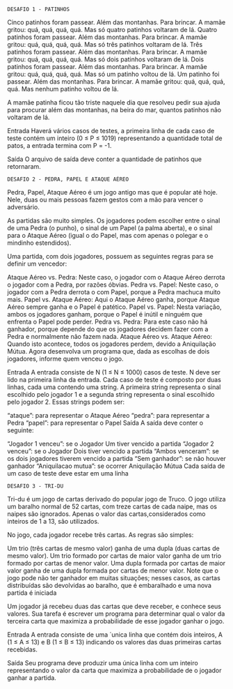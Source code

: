 
    DESAFIO 1 - PATINHOS
Cinco patinhos foram passear. Além das montanhas. Para brincar. A mamãe gritou: quá, quá, quá, quá. Mas só quatro patinhos voltaram de lá. Quatro patinhos foram passear. Além das montanhas. Para brincar. A mamãe gritou: quá, quá, quá, quá. Mas só três patinhos voltaram de lá. Três patinhos foram passear. Além das montanhas. Para brincar. A mamãe gritou: quá, quá, quá, quá. Mas só dois patinhos voltaram de lá. Dois patinhos foram passear. Além das montanhas. Para brincar. A mamãe gritou: quá, quá, quá, quá. Mas só um patinho voltou de lá. Um patinho foi passear. Além das montanhas. Para brincar. A mamãe gritou: quá, quá, quá, quá. Mas nenhum patinho voltou de lá.

A mamãe patinha ficou tão triste naquele dia que resolveu pedir sua ajuda para procurar além das montanhas, na beira do mar, quantos patinhos não voltaram de lá.

Entrada Haverá vários casos de testes, a primeira linha de cada caso de teste contém um inteiro (0 ≤ P ≤ 1019) representando a quantidade total de patos, a entrada termina com P = -1.

Saída O arquivo de saída deve conter a quantidade de patinhos que retornaram.

    DESAFIO 2 - PEDRA, PAPEL E ATAQUE AÉREO
Pedra, Papel, Ataque Aéreo é um jogo antigo mas que é popular até hoje. Nele, duas ou mais pessoas fazem gestos com a mão para vencer o adversário.

As partidas são muito simples. Os jogadores podem escolher entre o sinal de uma Pedra (o punho), o sinal de um Papel (a palma aberta), e o sinal para o Ataque Aéreo (igual o do Papel, mas com apenas o polegar e o mindinho estendidos).

Uma partida, com dois jogadores, possuem as seguintes regras para se definir um vencedor:

Ataque Aéreo vs. Pedra: Neste caso, o jogador com o Ataque Aéreo derrota o jogador com a Pedra, por razões óbvias. Pedra vs. Papel: Neste caso, o jogador com a Pedra derrota o com Papel, porque a Pedra machuca muito mais. Papel vs. Ataque Aéreo: Aqui o Ataque Aéreo ganha, porque Ataque Aéreo sempre ganha e o Papel é patético. Papel vs. Papel: Nesta variação, ambos os jogadores ganham, porque o Papel é inútil e ninguém que enfrenta o Papel pode perder. Pedra vs. Pedra: Para este caso não há ganhador, porque depende do que os jogadores decidem fazer com a Pedra e normalmente não fazem nada. Ataque Aéreo vs. Ataque Aéreo: Quando isto acontece, todos os jogadores perdem, devido a Aniquilação Mútua. Agora desenvolva um programa que, dada as escolhas de dois jogadores, informe quem venceu o jogo.

Entrada A entrada consiste de N (1 ≤ N ≤ 1000) casos de teste. N deve ser lido na primeira linha da entrada. Cada caso de teste é composto por duas linhas, cada uma contendo uma string. A primeira string representa o sinal escolhido pelo jogador 1 e a segunda string representa o sinal escolhido pelo jogador 2. Essas strings podem ser:

“ataque”: para representar o Ataque Aéreo “pedra”: para representar a Pedra “papel”: para representar o Papel Saída A saída deve conter o seguinte:

“Jogador 1 venceu”: se o Jogador Um tiver vencido a partida “Jogador 2 venceu”: se o Jogador Dois tiver vencido a partida “Ambos venceram”: se os dois jogadores tiverem vencido a partida “Sem ganhador”: se não houver ganhador “Aniquilacao mutua”: se ocorrer Aniquilação Mútua Cada saída de um caso de teste deve estar em uma linha

    DESAFIO 3 - TRI-DU
Tri-du é um jogo de cartas derivado do popular jogo de Truco. O jogo utiliza um baralho normal de 52 cartas, com treze cartas de cada naipe, mas os naipes são ignorados. Apenas o valor das cartas,considerados como inteiros de 1 a 13, são utilizados.

No jogo, cada jogador recebe três cartas. As regras são simples:

Um trio (três cartas de mesmo valor) ganha de uma dupla (duas cartas de mesmo valor). Um trio formado por cartas de maior valor ganha de um trio formado por cartas de menor valor. Uma dupla formada por cartas de maior valor ganha de uma dupla formada por cartas de menor valor. Note que o jogo pode não ter ganhador em muitas situações; nesses casos, as cartas distribuídas são devolvidas ao baralho, que é embaralhado e uma nova partida é iniciada

Um jogador já recebeu duas das cartas que deve receber, e conhece seus valores. Sua tarefa é escrever um programa para determinar qual o valor da terceira carta que maximiza a probabilidade de esse jogador ganhar o jogo.

Entrada A entrada consiste de uma ´unica linha que contém dois inteiros, A (1 ≤ A ≤ 13) e B (1 ≤ B ≤ 13) indicando os valores das duas primeiras cartas recebidas.

Saída Seu programa deve produzir uma única linha com um inteiro representando o valor da carta que maximiza a probabilidade de o jogador ganhar a partida.

